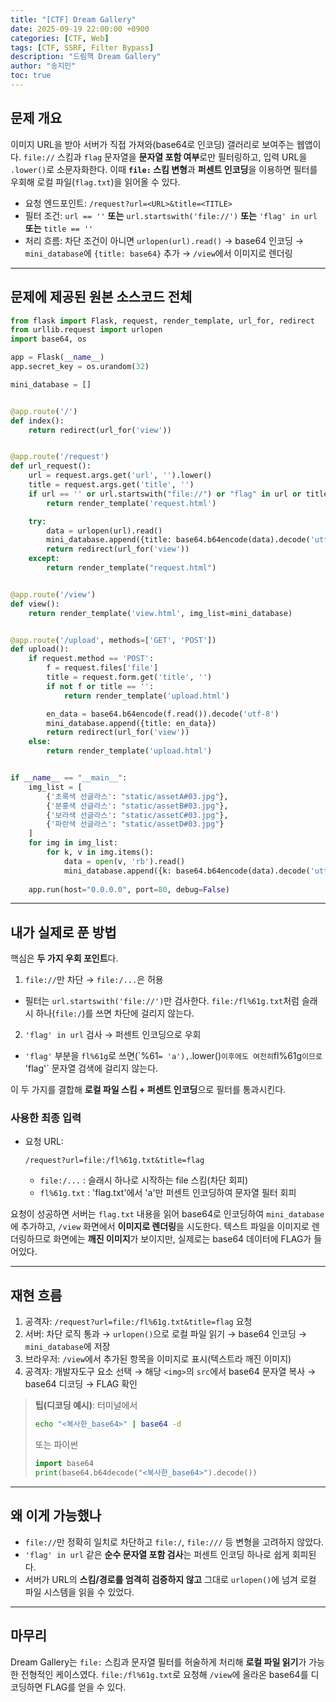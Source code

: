 ```yaml
---
title: "[CTF] Dream Gallery"
date: 2025-09-19 22:00:00 +0900
categories: [CTF, Web]
tags: [CTF, SSRF, Filter Bypass]
description: "드림핵 Dream Gallery"
author: "송지민"
toc: true
---
```


## 문제 개요

이미지 URL을 받아 서버가 직접 가져와(base64로 인코딩) 갤러리로 보여주는 웹앱이다. `file://` 스킴과 `flag` 문자열을 **문자열 포함 여부**로만 필터링하고, 입력 URL을 `.lower()`로 소문자화한다. 이때 **`file:` 스킴 변형**과 **퍼센트 인코딩**을 이용하면 필터를 우회해 로컬 파일(`flag.txt`)을 읽어올 수 있다.

* 요청 엔드포인트: `/request?url=<URL>&title=<TITLE>`
* 필터 조건: `url == ''` **또는** `url.startswith('file://')` **또는** `'flag' in url` **또는** `title == ''`
* 처리 흐름: 차단 조건이 아니면 `urlopen(url).read()` → base64 인코딩 → `mini_database`에 `{title: base64}` 추가 → `/view`에서 이미지로 렌더링

---

## 문제에 제공된 원본 소스코드 전체

```python
from flask import Flask, request, render_template, url_for, redirect
from urllib.request import urlopen
import base64, os

app = Flask(__name__)
app.secret_key = os.urandom(32)

mini_database = []


@app.route('/')
def index():
    return redirect(url_for('view'))


@app.route('/request')
def url_request():
    url = request.args.get('url', '').lower()
    title = request.args.get('title', '')
    if url == '' or url.startswith("file://") or "flag" in url or title == '':
        return render_template('request.html')

    try:
        data = urlopen(url).read()
        mini_database.append({title: base64.b64encode(data).decode('utf-8')})
        return redirect(url_for('view'))
    except:
        return render_template("request.html")


@app.route('/view')
def view():
    return render_template('view.html', img_list=mini_database)


@app.route('/upload', methods=['GET', 'POST'])
def upload():
    if request.method == 'POST':
        f = request.files['file']
        title = request.form.get('title', '')
        if not f or title == '':
            return render_template('upload.html')

        en_data = base64.b64encode(f.read()).decode('utf-8')
        mini_database.append({title: en_data})
        return redirect(url_for('view'))
    else:
        return render_template('upload.html')


if __name__ == "__main__":
    img_list = [
        {'초록색 선글라스': "static/assetA#03.jpg"}, 
        {'분홍색 선글라스': "static/assetB#03.jpg"},
        {'보라색 선글라스': "static/assetC#03.jpg"}, 
        {'파란색 선글라스': "static/assetD#03.jpg"}
    ]
    for img in img_list:
        for k, v in img.items():
            data = open(v, 'rb').read()
            mini_database.append({k: base64.b64encode(data).decode('utf-8')})
    
    app.run(host="0.0.0.0", port=80, debug=False)
```

---

## 내가 실제로 푼 방법

핵심은 **두 가지 우회 포인트**다.

1. `file://`만 차단 → `file:/...`은 허용

* 필터는 `url.startswith('file://')`만 검사한다. `file:/fl%61g.txt`처럼 슬래시 하나(`file:/`)를 쓰면 차단에 걸리지 않는다.

2. `'flag' in url` 검사 → 퍼센트 인코딩으로 우회

* `'flag'` 부분을 `fl%61g`로 쓰면(\`%61`= 'a'),`.lower()`이후에도 여전히`fl%61g`이므로 `'flag'\` 문자열 검색에 걸리지 않는다.

이 두 가지를 결합해 **로컬 파일 스킴 + 퍼센트 인코딩**으로 필터를 통과시킨다.

### 사용한 최종 입력

* 요청 URL:

  ```
  /request?url=file:/fl%61g.txt&title=flag
  ```

  * `file:/...` : 슬래시 하나로 시작하는 file 스킴(차단 회피)
  * `fl%61g.txt` : 'flag.txt'에서 'a'만 퍼센트 인코딩하여 문자열 필터 회피

요청이 성공하면 서버는 `flag.txt` 내용을 읽어 base64로 인코딩하여 `mini_database`에 추가하고, `/view` 화면에서 **이미지로 렌더링**을 시도한다. 텍스트 파일을 이미지로 렌더링하므로 화면에는 **깨진 이미지**가 보이지만, 실제로는 base64 데이터에 FLAG가 들어있다.

---

## 재현 흐름

1. 공격자: `/request?url=file:/fl%61g.txt&title=flag` 요청
2. 서버: 차단 로직 통과 → `urlopen()`으로 로컬 파일 읽기 → base64 인코딩 → `mini_database`에 저장
3. 브라우저: `/view`에서 추가된 항목을 이미지로 표시(텍스트라 깨진 이미지)
4. 공격자: 개발자도구 요소 선택 → 해당 `<img>`의 `src`에서 base64 문자열 복사 → base64 디코딩 → FLAG 확인

> **팁(디코딩 예시)**: 터미널에서
>
> ```bash
> echo "<복사한_base64>" | base64 -d
> ```
>
> 또는 파이썬
>
> ```python
> import base64
> print(base64.b64decode("<복사한_base64>").decode())
> ```

---

## 왜 이게 가능했나

* `file://`만 정확히 일치로 차단하고 `file:/`, `file:///` 등 변형을 고려하지 않았다.
* `'flag' in url` 같은 **순수 문자열 포함 검사**는 퍼센트 인코딩 하나로 쉽게 회피된다.
* 서버가 URL의 **스킴/경로를 엄격히 검증하지 않고** 그대로 `urlopen()`에 넘겨 로컬 파일 시스템을 읽을 수 있었다.

---

## 마무리

Dream Gallery는 `file:` 스킴과 문자열 필터를 허술하게 처리해 **로컬 파일 읽기**가 가능한 전형적인 케이스였다. `file:/fl%61g.txt`로 요청해 `/view`에 올라온 base64를 디코딩하면 FLAG를 얻을 수 있다.